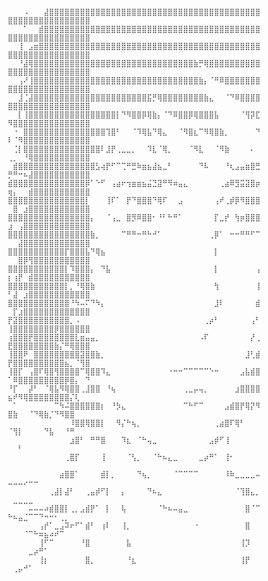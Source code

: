 ⠀⠀⠀⠠⠀⠀⠀⣼⣿⣿⣿⣿⣿⣿⣿⣿⣿⣿⣿⣿⣿⣿⣿⣿⣿⣿⣿⣿⣿⣿⣿⣿⣿⣿⣿⣿⣿⣿⣿⣿⣿⣿⣿⣿⣿⣿⣿⣿⣿⣿⣿⣿⣿⣿⣿⣿⣿⣿⣿⣿⣿⣿⣿⣿⣿
⠀⠀⠀⠁⠀⠀⣾⣿⣿⣿⣿⣿⣿⣿⣿⣿⣿⣿⣿⣿⣿⣿⣿⣿⣿⣿⣿⣿⣿⣿⣿⣿⣿⣿⣿⣿⣿⣿⣿⣿⣿⣿⣿⣿⣿⣿⣿⣿⣿⣿⣿⣿⣿⣿⣿⣿⣿⣿⣿⣿⣿⣿⣿⣿⣿
⠀⠀⢸⠀⣠⣶⣿⣿⣿⣿⣿⣿⣿⣿⣿⣿⣿⣿⣿⣿⣿⣿⣿⣿⣿⣿⣿⣿⣿⣿⣿⣿⣿⣿⣿⣿⣿⣿⣿⣿⣿⣿⣿⣿⣿⣿⣿⣿⣿⣿⣿⣿⣿⣿⣿⣿⣿⣿⣿⣿⣿⣿⣿⣿⣿
⠀⠀⠘⣼⢿⣿⣿⣿⣿⣿⣿⣿⣿⣿⣿⣿⣿⣿⣿⣿⣿⣿⣿⣿⣿⣿⣿⣿⣿⣿⣿⣿⣿⣿⣿⣿⣷⡛⢿⣿⣿⣿⣿⣿⣿⣿⣿⣿⣿⣿⣿⣿⣿⣿⣿⣿⣿⣿⣿⣿⣿⣿⣿⣿⣿
⠀⠀⢠⠜⢸⣿⣿⣿⣿⣿⣿⣿⣿⣿⣿⣿⣿⣿⣿⣿⣿⣿⣿⣿⣿⣿⣿⣿⣿⣿⣿⣿⣿⣿⣿⣿⣿⣷⡄⠈⠛⠿⣿⣿⣿⣿⣿⣿⣿⣿⣿⣿⣿⣿⣿⣿⣿⣿⣿⣿⣿⣿⣿⣿⣿
⠀⠀⣸⢈⣼⣿⣿⣿⣿⣿⣿⣿⣿⣿⣿⣿⣿⣿⣿⣿⣿⣿⣿⣿⣿⣿⣿⣯⡛⢿⣿⣿⣿⣿⣿⣿⣿⣿⣷⣄⠀⠀⠈⠙⠿⣿⣿⣿⣿⣿⣿⣿⣿⣿⣿⣿⣿⣿⣿⣿⣿⣿⣿⣿⣿
⠀⠀⡇⢸⣿⣿⣿⣿⣿⣿⣿⣿⣿⣿⣿⣿⣿⣿⣿⣿⣿⡇⠙⠻⣿⣿⡿⢿⣷⡄⠈⠙⠿⣿⣿⡿⢿⣿⣿⣿⣧⠀⠀⠀⠀⠈⢻⡽⣏⠻⣿⣿⣿⣿⣿⣿⣿⣿⣿⣿⣿⣿⣿⣿⣿
⠀⠐⠀⣿⣿⣿⣿⣿⣿⣿⣿⣿⣿⣿⣿⣿⣿⣿⣿⢹⣿⠃⠀⠀⠈⠹⢿⣧⠙⢿⣄⠀⠀⠈⠻⣿⣆⠉⠻⢿⣿⣷⡀⠀⠀⠀⠀⠀⠙⠇⠈⠻⣿⣿⣿⣿⣿⣿⣿⣿⣿⣿⣿⣿⣿
⠀⢈⡇⣿⣿⣿⣿⣿⣿⣿⣿⣿⣿⣿⣿⣿⣿⣿⠇⣸⡟⢀⣀⣀⡀⠀⠀⠹⣇⠈⢿⡀⠀⠀⠀⠈⠻⣇⠀⠀⠈⠻⣷⠀⠀⠀⠀⠄⠀⢀⡀⠀⠘⢿⣿⣿⣿⣿⣿⣿⣿⣿⣿⣿⣿
⠀⣾⣿⣿⣿⣿⣿⣿⣿⣿⣿⣿⣿⣿⣿⣿⣿⣣⢴⡟⠋⠉⢉⠛⣛⠷⣶⣦⣼⣦⣀⠃⠀⠀⠀⠀⠀⠙⠧⠀⠀⠀⠘⢆⣠⣤⣶⣿⣛⡛⠛⠒⠦⣼⣿⣿⣿⣿⣿⣿⣿⣿⣿⣿⣿
⣾⣿⣿⣿⣿⣿⣿⣿⣿⣿⣿⣿⣿⣿⣿⡿⠁⠑⠋⠀⢠⣴⠖⢲⣶⣶⣦⣬⣙⣽⠛⠻⠶⣤⣄⠀⠀⠀⠀⠀⠀⢀⣴⠿⣻⣭⣽⣿⡶⢶⡄⠀⠀⣾⣿⣿⣿⣿⣿⣿⣿⣿⣿⣿⣿
⣿⣿⣿⣿⣿⣿⣿⣿⣿⣿⣿⣿⣿⣿⣿⡇⠀⠀⠀⢸⠏⠁⠀⡟⠙⣿⣿⣿⠙⢿⠏⠀⠀⣠⠀⠀⠀⠀⠀⠀⢠⠞⢀⡾⡿⠻⣿⣿⣿⠀⣿⠀⣰⣿⣿⣿⣿⣿⣿⣿⣿⣿⣿⣿⣿
⣿⣿⣿⣿⣿⣿⣿⣿⣿⣿⣿⣿⣿⣿⣿⣿⡄⠀⠀⠈⢠⣀⠀⣿⡻⠿⣿⣿⠂⠘⠃⠓⠛⠁⠀⠀⠀⠀⠀⠀⡏⣀⡞⠀⢳⡶⣿⣿⣿⣰⠀⢠⣿⣿⣿⣿⣿⣿⣿⣿⣿⣿⣿⣿⣿
⣿⣿⣿⣿⣿⣿⣿⣿⣿⣿⣿⣿⣿⣿⣿⣿⣷⡀⠀⠀⠀⠀⠉⠛⠛⠒⠛⠓⠚⠁⠀⠀⠀⠀⠀⠀⠀⠀⠀⢀⡿⠁⠀⠒⠒⠛⠛⠋⠉⠀⠀⣼⣿⣿⣿⣿⣿⣿⣿⣿⣿⣿⣿⣿⣿
⣿⣿⣿⣿⣿⣿⣿⣿⣿⣿⣿⡏⣿⣿⣿⣧⠙⢿⣦⠀⠀⠀⠀⠀⠀⠀⠀⠀⠀⠀⠀⠀⠀⠀⠀⠀⠀⠀⠀⠀⡇⠀⠀⠀⠀⠀⠀⠀⠀⠀⠀⣿⡿⢻⣿⣿⣿⣿⣿⣿⣿⣿⣿⣿⣿
⣿⣿⣿⣿⣿⣿⣿⣿⣿⣿⣿⡇⠹⣿⣿⣿⡄⠀⠙⣧⠀⠀⠀⠀⠀⠀⠀⠀⠀⠀⠀⠀⠀⠀⠀⠀⠀⠀⠀⠀⡇⠀⠀⠀⠀⠀⠀⠀⢠⡆⢰⡟⠀⣾⣿⣿⣿⣿⣿⣿⣿⣿⣿⣿⣿
⣿⣿⣿⣿⣿⣿⣿⣿⣿⣿⣿⡇⡀⠘⢿⣿⣷⠀⠀⠀⠀⠀⠀⠀⠀⠀⠀⠀⠀⠀⠀⠀⠀⠀⠀⠀⠀⠀⠀⠀⢳⠀⠀⠀⠀⠀⠀⠀⢸⠃⣼⠀⣰⣿⣿⣿⣿⣿⣿⣿⣿⣿⣿⣿⣿
⣿⣿⣿⣿⣿⣿⣿⣿⣿⣿⣿⣿⠘⠳⠤⠍⠙⠳⡄⠀⠀⠀⠀⠀⠀⠀⠀⠀⠀⠀⠀⠀⠀⠀⠀⠀⠀⠀⠀⠀⣸⠇⠀⠀⠀⠀⠀⠀⣾⠀⡏⣰⣿⣿⣿⣿⣿⣿⣿⣿⣿⣿⣿⣿⣿
⡟⣽⣿⣿⣿⣿⣿⣿⣿⣿⣿⣿⡀⠠⠀⠀⠀⠀⠀⠀⠀⠀⠀⠀⠀⠀⠀⠀⠀⠀⠀⠀⠀⠀⠀⠀⠀⠀⢀⡴⠃⠀⠀⠀⠀⠀⠀⢠⠃⢸⣿⣿⣿⣿⣿⣿⣿⣿⡿⣿⣿⣿⣿⣿⣿
⢰⣿⣿⣿⡟⣿⣿⣿⣿⣿⣿⣿⣿⣇⣶⣤⣤⡀⠀⠀⠀⠀⠀⠀⠀⠀⠀⠀⠀⠀⠀⠀⠀⠀⠀⠀⠀⠠⠏⠀⠀⠀⠀⠀⠀⠀⠀⡜⢀⣟⣿⣿⣿⣿⣿⣿⣿⣿⣷⡌⠛⢿⣿⣿⣿
⢸⣿⣿⠟⠀⣿⣿⣿⣿⣿⣿⣿⣿⣿⣽⣿⣿⣷⡀⠀⠀⠀⠀⠀⠀⠀⠀⠀⠀⠀⠀⠀⠀⠀⠀⠀⠀⠀⠀⠀⠀⠀⠀⠀⠀⠀⣸⢃⣾⡟⣿⣿⣿⣿⣿⣿⣿⣿⣿⣿⣦⡀⠈⢻⣿
⢸⣿⡏⠀⢠⣿⠏⢿⣿⢻⣿⣿⣿⣿⠉⢿⣿⣿⠹⣄⠀⠀⠀⠀⠀⠀⠀⠀⠀⠀⠀⠐⠒⠒⠉⠉⠉⠉⠉⠑⠒⠀⠀⠀⠀⣠⣧⣾⣿⠁⠿⣿⣿⣿⣿⣿⣿⣿⣿⣿⡿⣿⡄⠀⠙
⠘⡏⠀⠀⡼⠃⠀⠈⢿⣧⠻⢿⣿⣿⢀⣸⣿⣿⠀⠘⢦⠀⠀⠀⠀⠀⠀⠀⠀⠀⠀⠀⠀⠀⢀⣀⡤⢤⡀⠀⠀⠀⠀⠀⣰⣿⣿⣿⣿⣦⠞⠻⢿⣿⣿⣿⣿⣿⣿⣿⣿⡌⢇⠀⠀
⠀⠁⠀⠀⠀⠀⠀⠀⠀⠉⠳⠬⣿⣿⣿⣿⣿⣿⡆⠀⠘⡳⣄⠀⠀⠀⠀⠀⠀⠀⠀⠀⠀⠀⠉⠓⠋⠉⠀⠀⠀⠀⣠⣾⣿⡟⢿⡝⠻⣿⣷⠀⠀⠈⠙⢿⣷⡈⠙⠻⣿⣿⠀⠀⠀
⠀⠀⠀⠀⠀⠀⠀⠀⠀⠀⠀⠀⠸⣿⣿⢿⣿⣿⡇⠀⠀⠻⡌⠓⢦⡀⠀⠀⠀⠀⠀⠀⠀⠀⠀⠀⠀⠀⠀⠀⢀⣴⣿⠏⢿⠃⠀⠀⠀⠈⢻⡇⠀⠀⠀⠀⠙⣧⠀⠀⠘⠛⠀⠀⠀
⠀⠀⠀⠀⠀⠀⠀⠀⠀⠀⠀⠀⣰⣿⠃⠀⠛⠛⣿⠀⠀⠀⠹⣆⠀⠈⠓⢤⣀⠀⠀⠀⠀⠀⠀⠀⠀⠀⠀⣠⡾⠋⢸⠀⠀⠀⠀⠀⠀⠀⠀⠃⠀⠀⠀⠀⠀⠀⠀⠀⠀⠀⠀⠀⠀
⠀⠀⠀⠀⠀⠀⠀⠀⠀⠀⠀⢀⣿⡏⠀⠀⠀⠀⢸⠀⠀⠀⠀⠈⢣⡀⠀⠀⠈⠓⠦⣄⣀⠀⠀⠀⠀⣀⡴⠛⠁⠀⢸⠂⠀⠀⠀⠀⠀⠀⠀⠀⠀⠀⠀⠀⠀⠀⠀⠀⠀⠀⠀⠀⠀
⠀⠀⠀⠀⠀⠀⠀⠀⠀⠀⣴⣿⣿⠁⠀⠀⠀⠀⣾⡇⡀⠀⠀⠀⠀⠙⢦⡀⠀⠀⠀⠀⠈⠉⠉⠉⠉⠀⠀⠀⠀⠀⠸⠷⣀⣀⣀⣀⠤⠤⠤⠤⠔⠒⠒⠀⠀⠀⠀⠀⠀⠀⠀⠀⠀
⠀⠀⠀⠀⠀⠀⠀⠀⢀⣼⡇⣼⠃⠀⠀⢀⣤⡾⠋⡇⠀⠀⡄⠀⠀⠀⠀⠙⠦⣄⠀⠀⠀⠀⠀⠀⠀⠀⠀⠀⠀⠀⠀⠀⠈⢹⣿⣄⡀⠀⣀⣀⣀⣀⠀⠀⠀⠀⠀⠀⠀⠀⠀⠀⠀
⠀⠀⠀⠀⠤⠤⠤⠴⣾⣿⣿⡇⢀⡀⣠⣾⡟⠁⠀⡇⠀⠀⢧⠀⠀⠀⠀⠀⠀⠈⠓⠦⠤⣤⣀⠀⠀⠀⠀⠀⠀⠀⠀⠀⠀⠀⣿⠈⠉⠓⠦⣤⣈⠉⠉⠙⠒⠒⠂⢀⡀⠀⠀⠀⠀
⠀⠀⠀⠀⠀⠀⢠⡞⠁⣀⣠⠽⠖⠋⠁⣾⠃⠀⢰⠇⠀⠀⢸⡀⠀⠀⠀⠀⠀⠀⠀⠀⠀⠀⠀⠀⠐⠀⠀⠀⠀⠀⠀⠀⠀⠀⣿⠀⠀⠀⠀⠀⠈⠉⠓⠶⣦⠴⠞⠉⠀⠀⠀⠀⠀
⠀⠀⠀⠀⠀⠀⢸⠋⠉⠀⠀⠀⠀⠀⠘⣿⠀⠀⠀⠀⠀⠀⠀⣧⠀⠀⠀⠀⠀⠀⠀⠀⠀⠀⠀⠀⠀⠀⠀⠀⠀⠀⠀⠀⠀⢸⡹⠀⠀⠀⠀⠀⠀⣀⡴⠛⠁⠀⠀⠀⠀⠀⠀⠀⠀
⠀⠀⠀⠀⠀⠀⢸⡆⠀⠀⠀⠀⠀⠀⠀⣿⡀⠀⠀⠀⠀⠀⠀⠘⣆⠀⠀⠀⠀⠀⠀⠀⠀⠀⠀⠀⠀⠀⠀⠀⠀⠀⠀⠀⠀⢸⡟⠀⠀⠀⢀⡤⠚⠁⠀⠀⠀⠀⠀⠀⠀⠀⠀⠀⠀